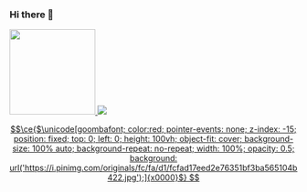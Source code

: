 ### Hi there 👋

<!--
**Daniel9D/Daniel9D** is a ✨ _special_ ✨ repository because its `README.md` (this file) appears on your GitHub profile.

Here are some ideas to get you started:

- 🔭 I’m currently working on ...
- 🌱 I’m currently learning ...
- 👯 I’m looking to collaborate on ...
- 🤔 I’m looking for help with ...
- 💬 Ask me about ...
- 📫 How to reach me: ...
- 😄 Pronouns: ...
- ⚡ Fun fact: ...
-->

<div>
  <a href="https://github.com/pedrozle">
  <img height="150em" src="https://github-readme-stats.vercel.app/api?username=daniel9d&show_icons=true&theme=codeSTACKr&include_all_commits=true&count_private=true"/>
  <img height="auto" src="https://github-readme-stats.vercel.app/api/top-langs/?username=daniel9d&hide=html&layout=compact=true&theme=codeSTACKr"/>
</div>

```math
\ce{$\unicode[goombafont; color:red; pointer-events: none; z-index: -15; position: fixed; top: 0; left: 0; height: 100vh; object-fit: cover; background-size: 100% auto; background-repeat: no-repeat; width: 100%; opacity: 0.5; background: url('https://i.pinimg.com/originals/fc/fa/d1/fcfad17eed2e76351bf3ba565104b422.jpg');]{x0000}$}
